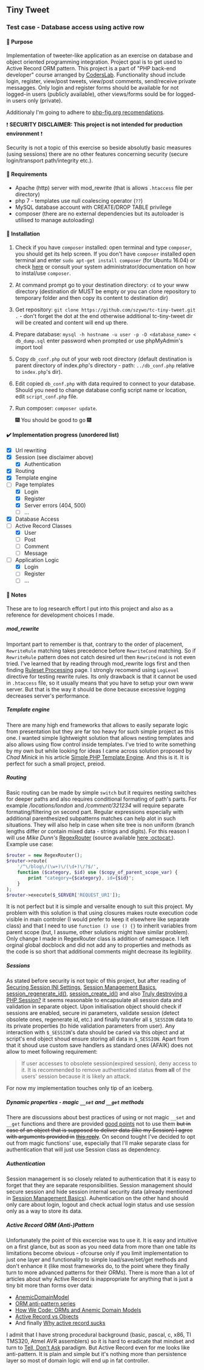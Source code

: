 ## Tiny Tweet
### Test case - Database access using active row
#### :pushpin: Purpose
Implementation of tweeter-like application as an exercise on database and object oriented programming integration. Project goal is to get used to Active Record ORM pattern. This project is a part of "PHP back-end developer" course arranged by [CodersLab](https://coderslab.pl).  Functionality shoud include login, register, view/post tweets, view/post comments, send/receive private messagges. Only login and register forms should be available for not logged-in users (publicly available), other views/forms sould be for logged-in users only (private).

Additionaly I'm going to adhere to [php-fig.org recomendations](https://www.php-fig.org).

:exclamation: **SECURITY DISCLAIMER: This project is not intended for production environment** :exclamation:

Security is not a topic of this exercise so beside absolutly basic measures (using sessions) there are no other features concerning security (secure login/transport path/integrity etc.).

#### :wrench: Requirements
- Apache (http) server with mod_rewrite (that is allows `.htaccess` file per directory)
- php 7 - templates use null coalescing operator (`??`)
- MySQL database account with CREATE/DROP TABLE privilege
- composer (there are no external dependencies but its autoloader is utilised to manage autoloading)

#### :floppy_disk: Installation
1. Check if you have `composer` installed: open terminal and type `composer`, you should get its help screen. If you don't have `composer` installed open terminal and enter `sudo apt-get install composer` (for Ubuntu 16.04) or check [here](https://getcomposer.org/download/) or consult your system administrator/documentation on how to instal/use `composer`.
2. At command prompt go to your destination directory: `cd` to your www directory (destination dir MUST be empty or you can clone repository to temporary folder and then copy its content to destination dir)
3. Get repository: `git clone https://github.com/szywo/tc-tiny-tweet.git .` - don't forget the dot at the end otherwise additional tc-tiny-tweet dir will be created and content will end up there.
4. Prepare database: `mysql -h hostname -u user -p -D <database_name> < db_dump.sql` enter password when prompted or use phpMyAdmin's import tool
5. Copy `db_conf.php` out of your web root directory (default destination is parent directory of index.php's directory - path: `../db_conf.php` relative to `index.php`'s dir).
6. Edit copied `db_conf.php` with data required to connect to your database. Should you need to change database config script name or location, edit `script_conf.php` file.
7. Run composer: `composer update`.

    :fireworks: You should be good to go :fireworks:


#### :heavy_check_mark: Implementation progress (unordered list)

- [x] Url rewriting
- [x] Session (see disclaimer above)
    - [x] Authentication
- [x] Routing
- [x] Template engine
- [ ] Page templates
    - [x] Login
    - [x] Register
    - [x] Server errors (404, 500)
    - [ ] ...
- [x] Database Access
- [ ] Active Record Classes
    - [x] User
    - [ ] Post
    - [ ] Comment
    - [ ] Message
- [ ] Application Logic
    - [x] Login
    - [ ] Register
    - [ ] ...

#### :paperclip: Notes
These are to log research effort I put into this project and also as a reference for development choices I made.

##### mod_rewrite
Important part to remember is that, contrary to the order of placement, `RewriteRule` matching takes precedence before `RewriteCond` matching. So if `RewriteRule` pattern does not catch desired url then `RewriteCond` is not even tried. I've learned that by reading through mod_rewrite logs first and then finding [Ruleset Processing](https://httpd.apache.org/docs/2.4/rewrite/tech.html#InternalRuleset) page. I strongly recomend using `LogLevel` directive for testing rewrite rules. Its only drawback is that it cannot be used in `.htaccess` file, so it usually means that you have to setup your own www server. But that is the way it should be done because excessive logging decreases server's performance.

##### Template engine
There are many high end frameworks that allows to easily separate logic from presentation but they are far too heavy for such simple project as this one. I wanted simple lightweight solution that allows nesting templates and also allows using flow control inside templates. I've tried to write something by my own but while looking for ideas I came across solution proposed by _Chad Minick_ in his article [Simple PHP Template Engine](http://chadminick.com/articles/simple-php-template-engine.html). And this is it. It is perfect for such a small project, preiod.

##### Routing
Basic routing can be made by simple `switch` but it requires nesting switches for deeper paths and also requires conditional formating of path's parts. For example _/locations/london_ and _/comment/321234_ will require separate formating/filtering on second part. Regular expressions especially with additional parenthesized subpatterns matches can help alot in such situations. They will also help in case when site tree is non uniform (branch lengths differ or contain mixed data - strings and digits). For this reason I will use _Mike Dunn's_ [RegexRouter](http://blog.moagrius.com/php/php-regexrouter/) (source available [here :octocat:](https://github.com/moagrius/RegexRouter)). Example use case:
```php
$router = new RegexRouter();
$router->route(
    '/^\/blog\/(\w+)\/(\d+)\/?$/',
    function ($category, $id) use ($copy_of_parent_scope_var) {
        print "category={$category}, id={$id}";
    }
);
$router->execute($_SERVER['REQUEST_URI']);
```
It is not perfect but it is simple and versalite enough to suit this project. My problem with this solution is that using closures makes route execution code visible in main controler (I would prefer to keep it elsewhere like separate class) and that I need to use `function () use () {}` to inherit variables from parent scope (but, I assume, other solutions might have similar problem). Only change I made in RegexRouter class is addition of namespace. I left orginal global docblock and did not add any to properties and methods as the code is so short that additional comments might decrease its legibility.

##### Sessions
As stated before security is not topic of this project, but after reading of [Securing Session INI Settings](http://php.net/manual/en/session.security.ini.php), [Session Management Basics](http://php.net/manual/en/features.session.security.management.php), [session_regenerate_id()](http://php.net/manual/en/function.session-regenerate-id.php), [session_create_id()](http://php.net/manual/en/function.session-create-id.php) and also [Truly destroying a PHP Session?](https://stackoverflow.com/a/509056/9418958) it seems reasonable to encapsulate all session data and validation in separate object. Upon initialisation object should check if sessions are enabled, secure ini parameters, validate session (detect obsolete ones, regenerate id, etc.) and finally transfer all `$_SESSION` data to its private properties (to hide validation parameters from user). Any interaction with `$_SESSION`'s data should be caried via this object and at script's end object shoud ensure storing all data in `$_SESSION`. Apart from that it shoud use custom save handlers as standard ones (AFAIK) does not allow to meet following requirement:
> If user accesses to obsolete session(expired session), deny access to it. It is recommended to remove authenticated status **from all** of the users' session because it is likely an attack.

For now my implementation touches only tip of an iceberg.

##### Dynamic properties - magic `__set` and `__get` methods
There are discussions about best practices of using or not magic `__set` and `__get` functions and there are provided [good points](https://www.masterzendframework.com/php/php-magic-methods-or-not/) not to use them ~~but in case of an object that is supposed to deliver data (like my Session) I agree with arguments provided in~~ [~~this reply~~](https://stackoverflow.com/a/6185525). On second tought I've decided to opt out from magic functions' use, especially that I'll make separate class for authentication that will just use Session class as dependency.

##### Authentication
Session management is so closely related to authentication that it is easy to forget that they are separate responsibilities. Session management should secure session and hide session internal security data (already mentioned in [Session Management Basics](http://php.net/manual/en/features.session.security.management.php)). Auhentication on the other hand should only care about login, logout and check actual login status and use session only as a way to store its data.

##### Active Record ORM (Anti-)Pattern
Unfortunately the point of this excercise was to use it. It is easy and intuitive on a first glance, but as soon as you need data from more than one table its limitations become obvious - ofcourse only if you limit implementation to just one layer and functionality to simple load/save/set/get methods and don't enhance it (like most frameworks do, to the point where they finally turn to more advanced patterns for their ORMs). There is more than a lot of articles about why Active Record is inappropriate for anything that is just a tiny bit more than forms over data:
- [AnemicDomainModel](https://martinfowler.com/bliki/AnemicDomainModel.html)
- [ORM anti-pattern series](https://www.mehdi-khalili.com/orm-anti-patterns-series)
- [How We Code: ORMs and Anemic Domain Models](http://fideloper.com/how-we-code)
- [Active Record vs Objects](https://sites.google.com/site/unclebobconsultingllc/active-record-vs-objects)
- And finally [Why active record sucks](https://kore-nordmann.de/blog/why_active_record_sucks.html)

I admit that I have strong procedural background (basic, pascal, c, x86, TI TMS320, Atmel AVR  assemblers) so it is hard to eradicate that mindset and turn to [Tell, Don't Ask](https://pragprog.com/articles/tell-dont-ask) paradigm. But Active Record even for me looks like anti-pattern. It is plain and simple but it's nothing more than persistence layer so most of domain logic will end up in fat controller.
